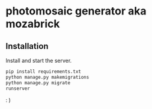 # photomosaic generator aka mozabrick
## Installation

Install  and start the server.

```sh
pip install requirements.txt
python manage.py makemigrations
python manage.py migrate
runserver
```


: )
